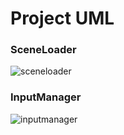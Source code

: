 # Project UML

### SceneLoader
![sceneloader](http://www.plantuml.com/plantuml/proxy?cache=no&src=https://raw.githubusercontent.com/jskelly2021/Journey/main/UML/scenesystem.iuml)

### InputManager
![inputmanager](http://www.plantuml.com/plantuml/proxy?cache=no&src=https://raw.githubusercontent.com/jskelly2021/Journey/main/UML/inputsystem.iuml)
